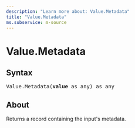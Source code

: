 ```yaml
---
description: "Learn more about: Value.Metadata"
title: "Value.Metadata"
ms.subservice: m-source
---
```

# Value.Metadata

## Syntax

<pre>
Value.Metadata(<b>value</b> as any) as any
</pre>

## About

Returns a record containing the input's metadata.
